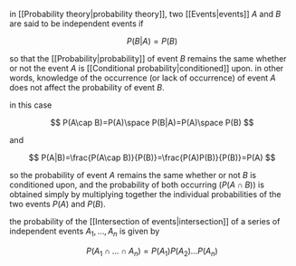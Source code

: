 in [[Probability theory|probability theory]], two [[Events|events]] $A$ and $B$ are said to be independent events if 

$$
P(B|A)=P(B)
$$

so that the [[Probability|probability]] of event $B$ remains the same whether or not the event $A$ is [[Conditional probability|conditioned]] upon. in other words, knowledge of the occurrence (or lack of occurrence) of event $A$ does not affect the probability of event $B$.

in this case

$$
P(A\cap B)=P(A)\space P(B|A)=P(A)\space P(B)
$$

and

$$
P(A|B)=\frac{P(A\cap B)}{P(B)}=\frac{P(A)P(B)}{P(B)}=P(A)
$$

so the probability of event $A$ remains the same whether or not $B$ is conditioned upon, and the probability of both occurring ($P(A\cap B)$) is obtained simply by multiplying together the individual probabilities of the two events $P(A)$ and $P(B)$. 

the probability of the [[Intersection of events|intersection]] of a series of independent events $A_1,\dots,A_n$ is given by

$$
P(A_1\cap\dots\cap A_n)=P(A_1)P(A_2)\dots P(A_n)
$$

